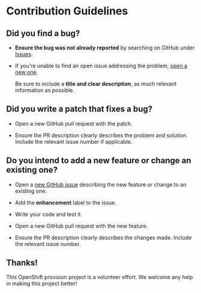 # Contribution Guidelines

## Did you find a bug?

- **Ensure the bug was not already reported** by searching on GitHub
  under [Issues](https://github.com/jaredhocutt/openshift-provision/issues).

- If you're unable to find an open issue addressing the problem,
  [open a new one](https://github.com/jaredhocutt/openshift-provision/issues/new).

  Be sure to include a **title and clear description**, as much relevant
  information as possible.

## Did you write a patch that fixes a bug?

- Open a new GitHub pull request with the patch.

- Ensure the PR description clearly describes the problem and solution.
  Include the relevant issue number if applicable.

## Do you intend to add a new feature or change an existing one?

- Open a [new GitHub issue](https://github.com/jaredhocutt/openshift-provision/issues/new)
  describing the new feature or change to an existing one.

- Add the **enhancement** label to the issue.

- Write your code and test it.

- Open a new GitHub pull request with the new feature.

- Ensure the PR description clearly describes the changes made.
  Include the relevant issue number.

## Thanks!

This OpenShift provision project is a volunteer effort. We welcome any
help in making this project better!
